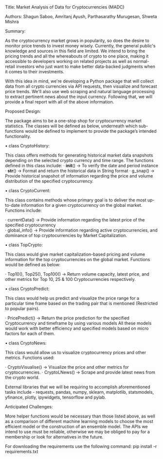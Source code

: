 Title: Market Analysis of Data for Cryptocurrencies (MADC)

Authors:
Shagun Saboo, Amritanj Ayush, Parthasarathy Murugesan, Shweta Mishra

Summary: 

As the cryptocurrency market grows in popularity, so does the desire to monitor price trends to invest money wisely. Currently, the general public's knowledge and sources in this field are limited. We intend to bring the pricing trends and all the whereabouts of crypto to one place, making it accessible to developers working on related projects as well as normal-retail investors who just want to make better data-backed judgments when it comes to their investments.

With this idea in mind, we're developing a Python package that will collect data from all crypto currencies via API requests, then visualize and forecast price trends. We'll also use web scraping and natural language processing to extract pertinent news about the input currency. Following that, we will provide a final report with all of the above information.

Proposed Design:

The package aims to be a one-stop shop for cryptocurrency market statistics. The classes will be defined as below, underneath which sub-functions would be defined to implement to provide the package’s intended functionality.

•	class CryptoHistory:

This class offers methods for generating historical market data snapshots depending on the selected crypto currency and time range. The functions defined in this class include:
·	__init__() -> To verify the date and period instance
·	__str__() -> Format and return the historical data in String format
·	g_snap() ->  Provide historical snapshot of information regarding the price and volume distribution  of the specified cryptocurrency.

•	class CryptoCurrent: 

This class contains methods whose primary goal is to deliver the most up-to-date information for a given cryptocurrency on the global market. Functions include:

·	currentData() -> Provide  information regarding the latest price of the specified cryptocurrency  
·	global_info() -> Provide information regarding active cryptocurrencies, and dominance of top cryptocurrencies by Market Capitalization.

•	class TopCrypto: 

This class would give market capitalization-based pricing and volume information for the top cryptocurrencies on the global market. Functions would be defined as below:

·	Top10(), Top25(), Top100() -> Return volume capacity, latest price, and other metrics for Top 10, 25 & 100 Cryptocurrencies respectively.

•	class CryptoPredict:

This class would help us predict and visualize the price range for a particular time frame based on the trading pair that is mentioned (Restricted to popular pairs). 

·	PricePredict() ->  Return the price prediction for the specified Cryptocurrency and timeframe by using various models All these models would work with better efficiency and specified models based on micro factors for each of them.

•	class CryptoNews:

This class would allow us to visualize cryptocurrency prices and other metrics. Functions used:

·	CryptoVisualise() ->  Visualize the price and other metrics for cryptocurrencies.
·	CryptoLNews() -> Scrape and provide latest news from the crypto world.


External libraries that we will be requiring to accomplish aforementioned tasks include - requests, pandas, numpy, sklearn, matplotlib, statsmodels, yfinance, plotly, ipywidgets, tensorflow and pylab.

Anticipated Challenges:

More helper functions would be necessary than those listed above, as well as a comparison of different machine learning models to choose the most efficient model or the construction of an ensemble model. The APIs we intend to use must be reliable, otherwise we may be obliged to pay for a membership or look for alternatives in the future.


For downloading the requirements use the following command: pip install -r requirements.txt



